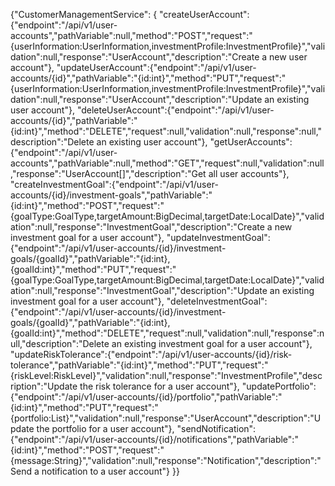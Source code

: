 {"CustomerManagementService": {
  "createUserAccount":{"endpoint":"/api/v1/user-accounts","pathVariable":null,"method":"POST","request":"{userInformation:UserInformation,investmentProfile:InvestmentProfile}","validation":null,"response":"UserAccount","description":"Create a new user account"},
  "updateUserAccount":{"endpoint":"/api/v1/user-accounts/{id}","pathVariable":"{id:int}","method":"PUT","request":"{userInformation:UserInformation,investmentProfile:InvestmentProfile}","validation":null,"response":"UserAccount","description":"Update an existing user account"},
  "deleteUserAccount":{"endpoint":"/api/v1/user-accounts/{id}","pathVariable":"{id:int}","method":"DELETE","request":null,"validation":null,"response":null,"description":"Delete an existing user account"},
  "getUserAccounts":{"endpoint":"/api/v1/user-accounts","pathVariable":null,"method":"GET","request":null,"validation":null,"response":"UserAccount[]","description":"Get all user accounts"},
  "createInvestmentGoal":{"endpoint":"/api/v1/user-accounts/{id}/investment-goals","pathVariable":"{id:int}","method":"POST","request":"{goalType:GoalType,targetAmount:BigDecimal,targetDate:LocalDate}","validation":null,"response":"InvestmentGoal","description":"Create a new investment goal for a user account"},
  "updateInvestmentGoal":{"endpoint":"/api/v1/user-accounts/{id}/investment-goals/{goalId}","pathVariable":"{id:int},{goalId:int}","method":"PUT","request":"{goalType:GoalType,targetAmount:BigDecimal,targetDate:LocalDate}","validation":null,"response":"InvestmentGoal","description":"Update an existing investment goal for a user account"},
  "deleteInvestmentGoal":{"endpoint":"/api/v1/user-accounts/{id}/investment-goals/{goalId}","pathVariable":"{id:int},{goalId:int}","method":"DELETE","request":null,"validation":null,"response":null,"description":"Delete an existing investment goal for a user account"},
  "updateRiskTolerance":{"endpoint":"/api/v1/user-accounts/{id}/risk-tolerance","pathVariable":"{id:int}","method":"PUT","request":"{riskLevel:RiskLevel}","validation":null,"response":"InvestmentProfile","description":"Update the risk tolerance for a user account"},
  "updatePortfolio":{"endpoint":"/api/v1/user-accounts/{id}/portfolio","pathVariable":"{id:int}","method":"PUT","request":"{portfolio:List<Portfolio>}","validation":null,"response":"UserAccount","description":"Update the portfolio for a user account"},
  "sendNotification":{"endpoint":"/api/v1/user-accounts/{id}/notifications","pathVariable":"{id:int}","method":"POST","request":"{message:String}","validation":null,"response":"Notification","description":"Send a notification to a user account"}
}}
